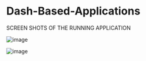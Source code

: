 # Dash-Based-Applications

SCREEN SHOTS OF THE RUNNING APPLICATION

![image](https://github.com/sesan-81/Dash-Based-Applications/assets/104377031/977a1d64-2e96-488d-9fc3-819841f9fe3b)


![image](https://github.com/sesan-81/Dash-Based-Applications/assets/104377031/dcc337ec-9b0f-4fde-aec3-8d1552d2f50d)
